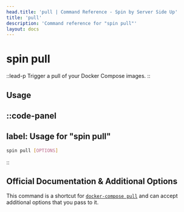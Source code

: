 ```yaml
---
head.title: 'pull | Command Reference - Spin by Server Side Up'
title: 'pull'
description: 'Command reference for "spin pull"'
layout: docs
---
```

# spin pull
::lead-p
Trigger a pull of your Docker Compose images.
::

## Usage
::code-panel
---
label: Usage for "spin pull"
---
```bash
spin pull [OPTIONS]
```
::
## Official Documentation & Additional Options
This command is a shortcut for [`docker-compose pull`](https://docs.docker.com/engine/reference/commandline/compose_pull/) and can accept additional options that you pass to it.